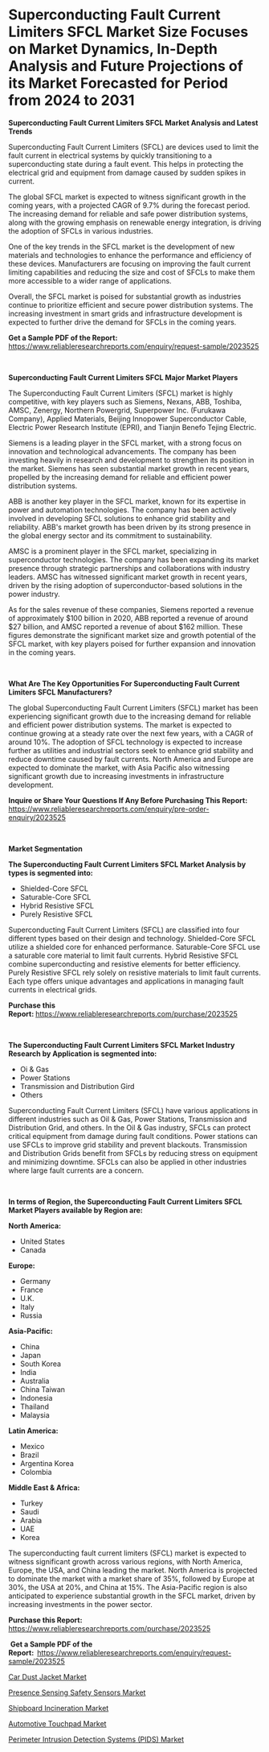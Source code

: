 <p><h1>Superconducting Fault Current Limiters SFCL Market Size Focuses on Market Dynamics, In-Depth Analysis and Future Projections of its Market Forecasted for Period from 2024 to 2031</h1></p><p><strong>Superconducting Fault Current Limiters SFCL Market Analysis and Latest Trends</strong></p>
<p><p>Superconducting Fault Current Limiters (SFCL) are devices used to limit the fault current in electrical systems by quickly transitioning to a superconducting state during a fault event. This helps in protecting the electrical grid and equipment from damage caused by sudden spikes in current. </p><p>The global SFCL market is expected to witness significant growth in the coming years, with a projected CAGR of 9.7% during the forecast period. The increasing demand for reliable and safe power distribution systems, along with the growing emphasis on renewable energy integration, is driving the adoption of SFCLs in various industries.</p><p>One of the key trends in the SFCL market is the development of new materials and technologies to enhance the performance and efficiency of these devices. Manufacturers are focusing on improving the fault current limiting capabilities and reducing the size and cost of SFCLs to make them more accessible to a wider range of applications.</p><p>Overall, the SFCL market is poised for substantial growth as industries continue to prioritize efficient and secure power distribution systems. The increasing investment in smart grids and infrastructure development is expected to further drive the demand for SFCLs in the coming years.</p></p>
<p><strong>Get a Sample PDF of the Report:&nbsp;</strong> <a href="https://www.reliableresearchreports.com/enquiry/request-sample/2023525">https://www.reliableresearchreports.com/enquiry/request-sample/2023525</a></p>
<p>&nbsp;</p>
<p><strong>Superconducting Fault Current Limiters SFCL Major Market Players</strong></p>
<p><p>The Superconducting Fault Current Limiters (SFCL) market is highly competitive, with key players such as Siemens, Nexans, ABB, Toshiba, AMSC, Zenergy, Northern Powergrid, Superpower Inc. (Furukawa Company), Applied Materials, Beijing Innopower Superconductor Cable, Electric Power Research Institute (EPRI), and Tianjin Benefo Tejing Electric.</p><p>Siemens is a leading player in the SFCL market, with a strong focus on innovation and technological advancements. The company has been investing heavily in research and development to strengthen its position in the market. Siemens has seen substantial market growth in recent years, propelled by the increasing demand for reliable and efficient power distribution systems.</p><p>ABB is another key player in the SFCL market, known for its expertise in power and automation technologies. The company has been actively involved in developing SFCL solutions to enhance grid stability and reliability. ABB's market growth has been driven by its strong presence in the global energy sector and its commitment to sustainability.</p><p>AMSC is a prominent player in the SFCL market, specializing in superconductor technologies. The company has been expanding its market presence through strategic partnerships and collaborations with industry leaders. AMSC has witnessed significant market growth in recent years, driven by the rising adoption of superconductor-based solutions in the power industry.</p><p>As for the sales revenue of these companies, Siemens reported a revenue of approximately $100 billion in 2020, ABB reported a revenue of around $27 billion, and AMSC reported a revenue of about $162 million. These figures demonstrate the significant market size and growth potential of the SFCL market, with key players poised for further expansion and innovation in the coming years.</p></p>
<p>&nbsp;</p>
<p><strong>What Are The Key Opportunities For Superconducting Fault Current Limiters SFCL Manufacturers?</strong></p>
<p><p>The global Superconducting Fault Current Limiters (SFCL) market has been experiencing significant growth due to the increasing demand for reliable and efficient power distribution systems. The market is expected to continue growing at a steady rate over the next few years, with a CAGR of around 10%. The adoption of SFCL technology is expected to increase further as utilities and industrial sectors seek to enhance grid stability and reduce downtime caused by fault currents. North America and Europe are expected to dominate the market, with Asia Pacific also witnessing significant growth due to increasing investments in infrastructure development.</p></p>
<p><strong>Inquire or Share Your Questions If Any Before Purchasing This Report:</strong> <a href="https://www.reliableresearchreports.com/enquiry/pre-order-enquiry/2023525">https://www.reliableresearchreports.com/enquiry/pre-order-enquiry/2023525</a></p>
<p>&nbsp;</p>
<p><strong>Market Segmentation</strong></p>
<p><strong>The Superconducting Fault Current Limiters SFCL Market Analysis by types is segmented into:</strong></p>
<p><ul><li>Shielded-Core SFCL</li><li>Saturable-Core SFCL</li><li>Hybrid Resistive SFCL</li><li>Purely Resistive SFCL</li></ul></p>
<p><p>Superconducting Fault Current Limiters (SFCL) are classified into four different types based on their design and technology. Shielded-Core SFCL utilize a shielded core for enhanced performance. Saturable-Core SFCL use a saturable core material to limit fault currents. Hybrid Resistive SFCL combine superconducting and resistive elements for better efficiency. Purely Resistive SFCL rely solely on resistive materials to limit fault currents. Each type offers unique advantages and applications in managing fault currents in electrical grids.</p></p>
<p><strong>Purchase this Report:&nbsp;</strong><a href="https://www.reliableresearchreports.com/purchase/2023525">https://www.reliableresearchreports.com/purchase/2023525</a></p>
<p>&nbsp;</p>
<p><strong>The Superconducting Fault Current Limiters SFCL Market Industry Research by Application is segmented into:</strong></p>
<p><ul><li>Oi & Gas</li><li>Power Stations</li><li>Transmission and Distribution Gird</li><li>Others</li></ul></p>
<p><p>Superconducting Fault Current Limiters (SFCL) have various applications in different industries such as Oil & Gas, Power Stations, Transmission and Distribution Grid, and others. In the Oil & Gas industry, SFCLs can protect critical equipment from damage during fault conditions. Power stations can use SFCLs to improve grid stability and prevent blackouts. Transmission and Distribution Grids benefit from SFCLs by reducing stress on equipment and minimizing downtime. SFCLs can also be applied in other industries where large fault currents are a concern.</p></p>
<p>&nbsp;</p>
<p><strong>In terms of Region, the Superconducting Fault Current Limiters SFCL Market Players available by Region are:</strong></p>
<p>
    <p> <strong> North America: </strong>
        <ul>
            <li>United States</li>
            <li>Canada</li>
        </ul>
        </p> 
    <p> <strong> Europe: </strong>
        <ul>
            <li>Germany</li>
            <li>France</li>
            <li>U.K.</li>
            <li>Italy</li>
            <li>Russia</li>
        </ul>
        </p> 
    <p> <strong> Asia-Pacific: </strong>
        <ul>
            <li>China</li>
            <li>Japan</li>
            <li>South Korea</li>
            <li>India</li>
            <li>Australia</li>
            <li>China Taiwan</li>
            <li>Indonesia</li>
            <li>Thailand</li>
            <li>Malaysia</li>
        </ul>
        </p> 
    <p> <strong> Latin America: </strong>
        <ul>
            <li>Mexico</li>
            <li>Brazil</li>
            <li>Argentina Korea</li>
            <li>Colombia</li>
        </ul>
        </p> 
    <p> <strong> Middle East & Africa: </strong>
        <ul>
            <li>Turkey</li>
            <li>Saudi</li>
            <li>Arabia</li>
            <li>UAE</li>
            <li>Korea</li>
        </ul>
    </p>
    </p>
<p><p>The superconducting fault current limiters (SFCL) market is expected to witness significant growth across various regions, with North America, Europe, the USA, and China leading the market. North America is projected to dominate the market with a market share of 35%, followed by Europe at 30%, the USA at 20%, and China at 15%. The Asia-Pacific region is also anticipated to experience substantial growth in the SFCL market, driven by increasing investments in the power sector.</p></p>
<p><strong>Purchase this Report: </strong><a href="https://www.reliableresearchreports.com/purchase/2023525">https://www.reliableresearchreports.com/purchase/2023525</a></p>
<p>&nbsp;<strong>Get a Sample PDF of the Report:&nbsp;&nbsp;</strong><a href="https://www.reliableresearchreports.com/enquiry/request-sample/2023525">https://www.reliableresearchreports.com/enquiry/request-sample/2023525</a></p>
<p><strong></strong></p>
<p><p><a href="https://view.publitas.com/reportprime-1/car-dust-jacket-market-analysis-and-market-size-global-industry-overview-market-segmentation-and-forecast-2024-to-2031/">Car Dust Jacket Market</a></p><p><a href="https://github.com/johnbach50/Market-Research-Report-List-2/blob/main/presence-sensing-safety-sensors-market.md">Presence Sensing Safety Sensors Market</a></p><p><a href="https://sudsy-motorcycle-bbc.notion.site/Shipboard-Incineration-Market-Research-Report-The-Key-To-Successful-Business-Strategy-Forecasted-fo-112b485fff514f39a037516278be1a58">Shipboard Incineration Market</a></p><p><a href="https://view.publitas.com/reportprime-1/automotive-touchpad-market-size-reflecting-a-forecast-till-2031-market-by-type-by-application-and-by-geography/">Automotive Touchpad Market</a></p><p><a href="https://military-diascia-e68.notion.site/Perimeter-Intrusion-Detection-Systems-PIDS-Market-Size-Share-Trends-Analysis-Report-By-Material-962c531cf6be4b0dadf9e81bfbe6b457">Perimeter Intrusion Detection Systems (PIDS) Market</a></p></p>